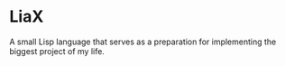 # LiaX
A small Lisp language that serves as a preparation for implementing the biggest project of my life.
